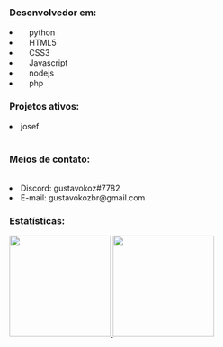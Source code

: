 ### Desenvolvedor em:
 <li><img src="https://cdn.discordapp.com/attachments/884562553773117461/888905411888046110/5848152fcef1014c0b5e4967.png" width="15">python</li>
 <li><img src="https://cdn.discordapp.com/attachments/884562553773117461/888908971769999400/html5-logo-8.png" width="15">HTML5</li>
 <li><img src="https://cdn.discordapp.com/attachments/884562553773117461/888909786266103888/141-1415372_css3-icon-png.png" width="15">CSS3</li>
  <li><img src="https://media.discordapp.net/attachments/861596616090451978/925064511017349140/kisspng-javascript-computer-icons-software-developer-casca-javascript-logo-5b4ca5d6340fb2.9494659815317498462133.png?width=336&height=473" width="15">Javascript</li>
  <li><img src="https://media.discordapp.net/attachments/861596616090451978/925064821920104488/kisspng-node-js-javascript-react-logo-express-js-javascript-logo-5b4ca5c70f0195.6239386615317498310615.png?width=473&height=473" width="15">nodejs</li>
  <li><img src="https://logodownload.org/wp-content/uploads/2016/10/php-logo.png" width="15">php</li>
<h3>Projetos ativos:</h3>
<li> josef </li>
<br><h3>Meios de contato:</h3></br>
<li>Discord: gustavokoz#7782</li>
<li>E-mail: gustavokozbr@gmail.com</li>

### Estatísticas:

<div>
  <a href="https://github.com/gustavokoz">
  <img height="180em" src="https://github-readme-stats.vercel.app/api?username=gustavokoz&show_icons=true&theme=tokyonight&include_all_commits=true&count_private=true"/> <img height="180em" src="https://github-readme-stats.vercel.app/api/top-langs/?username=gustavokoz&layout=compact&langs_count=7&theme=tokyonight"/>
  </a>
</div>

